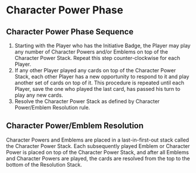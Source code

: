 # Character Power Phase

## Character Power Phase Sequence

1. Starting with the Player who has the Initiative Badge, the Player may play any number of Character Powers and/or Emblems on top of the Character Power Stack. Repeat this step counter-clockwise for each Player.
2. If any other Player played any cards on top of the Character Power Stack, each other Player has a new opportunity to respond to it and play another set of cards on top of it. This procedure is repeated until each Player, save the one who played the last card, has passed his turn to play any new cards.
3. Resolve the Character Power Stack as defined by Character Power/Emblem Resolution rule.

## Character Power/Emblem Resolution

Character Powers and Emblems are placed in a last-in-first-out stack called the Character Power Stack. Each subsequently played Emblem or Character Power is placed on top of the Character Power Stack, and after all Emblems and Character Powers are played, the cards are resolved from the top to the bottom of the Resolution Stack.
